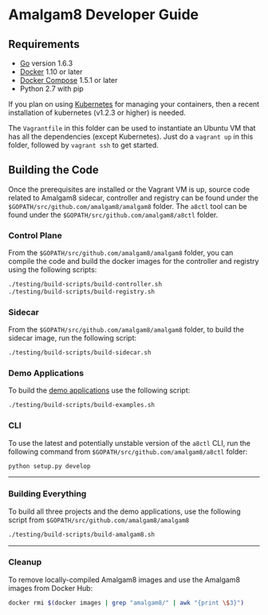 # Amalgam8 Developer Guide

## Requirements

* [Go](http://golang.org/) version 1.6.3
* [Docker](https://docs.docker.com/engine/installation/) 1.10 or later
* [Docker Compose](https://docs.docker.com/compose/install/)  1.5.1 or later
* Python 2.7 with pip

If you plan on using [Kubernetes](https://kubernetes.io) for managing your
containers, then a recent installation of kubernetes (v1.2.3 or higher) is
needed.

The `Vagrantfile` in this folder can be used to instantiate an Ubuntu VM
that has all the dependencies (except Kubernetes). Just do a `vagrant up`
in this folder, followed by `vagrant ssh` to get started.

## Building the Code

Once the prerequisites are installed or the Vagrant VM is up, source code
related to Amalgam8 sidecar, controller and registry can be found under the
`$GOPATH/src/github.com/amalgam8/amalgam8` folder. The `a8ctl` tool can be
found under the `$GOPATH/src/github.com/amalgam8/a8ctl` folder.

### Control Plane

From the `$GOPATH/src/github.com/amalgam8/amalgam8` folder, you can compile
the code and build the docker images for the controller and registry using
the following scripts:

```bash
./testing/build-scripts/build-controller.sh
./testing/build-scripts/build-registry.sh
```

### Sidecar

From the `$GOPATH/src/github.com/amalgam8/amalgam8` folder, to build the
sidecar image, run the following script:

```bash
./testing/build-scripts/build-sidecar.sh
```

### Demo Applications

To build the [demo applications](https://github.com/amalgam8/amalgam8/blob/master/examples/README.md)
use the following script:

```bash
./testing/build-scripts/build-examples.sh
```

### CLI

To use the latest and potentially unstable version of the `a8ctl` CLI, run
the following command from `$GOPATH/src/github.com/amalgam8/a8ctl` folder:

```bash
python setup.py develop
```

---

### Building Everything

To build all three projects and the demo applications, use the following
script from `$GOPATH/src/github.com/amalgam8/amalgam8`

```bash
./testing/build-scripts/build-amalgam8.sh
```

---

### Cleanup

To remove locally-compiled Amalgam8 images and use the Amalgam8 images from Docker Hub:

```bash
docker rmi $(docker images | grep "amalgam8/" | awk "{print \$3}")
```
